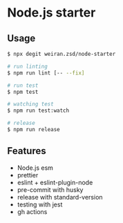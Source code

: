 # Node.js starter

## Usage

```sh
$ npx degit weiran.zsd/node-starter
```

```sh
# run linting
$ npm run lint [-- --fix]

# run test
$ npm test

# watching test
$ npm run test:watch

# release
$ npm run release
```

## Features

- Node.js esm
- prettier
- eslint + eslint-plugin-node
- pre-commit with husky
- release with standard-version
- testing with jest
- gh actions
